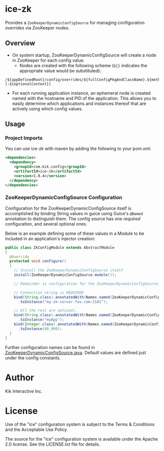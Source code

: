# ice-zk

Provides a `ZooKeeperDynamicConfigSource` for managing configuration overrides via ZooKeeper nodes.

## Overview

* On system startup, ZooKeeperDynamicConfigSource will create a node in ZooKeeper for each config value.
  * Nodes are created with the following scheme (`${}` indicates the appropriate value would be substituted):
```
/${appDefinedRoot}/config/overrides/${fullConfigPkgAndClassName}.${methodName}[:${optionalContext}]
```
* For each running application instance, an ephemeral node is created named with the hostname and PID of the application.  This allows you to easily determine which applications and instances thereof that are actively using which config values.

## Usage
### Project Imports

You can use ice-zk with maven by adding the following to your pom.xml:
```xml
<dependencies>
  <dependency>
    <groupId>com.kik.config</groupId>
    <artifactId>ice-zk</artifactId>
    <version>1.0.4</version>
  </dependency>
</dependencies>
```

### ZooKeeperDynamicConfigSource Configuration

Configuration for the ZooKeeperDynamicConfigSource itself is accomplished by binding String values in guice using Guice's `@Named` annotation to distinguish them.  The config source has one *required* configuration, and several optional ones.

Below is an example defining some of these values in a Module to be included in an application's injector creation:

```java
public class ZkConfigModule extends AbstractModule
{
  @Override
  protected void configure()
  {
    // Install the ZooKeeperDynamicConfigSource itself
    install(ZooKeeperDynamicConfigSource.module());

    // Remainder is configuration for the ZooKeeperDynamicConfigSource singleton

    // Connection string is REQUIRED
    bind(String.class).annotatedWith(Names.named(ZooKeeperDynamicConfigSource.CONFIG_CONNECTION_STRING))
      .toInstance("my-zk-server.foo.com:2181");

    // All the rest are optional.
    bind(String.class).annotatedWith(Names.named(ZooKeeperDynamicConfigSource.CONFIG_CURATOR_NAMESPACE))
      .toInstance("myApp");
    bind(Integer.class).annotatedWith(Names.named(ZooKeeperDynamicConfigSource.CONFIG_CURATOR_SESSION_TIMEOUT))
      .toInstance(60_000);
  }
}
```

Further configuration names can be found in [ZooKeeperDynamicConfigSource.java](https://github.com/kikinteractive/ice/blob/master/ice-zk/src/main/java/com/kik/config/ice/source/ZooKeeperDynamicConfigSource.java#L41-L51).  Default values are defined just under the config constants.

# Author
Kik Interactive Inc.

# License
Use of the "ice" configuration system is subject to the Terms & Conditions and the Acceptable Use Policy.

The source for the "ice" configuration system is available under the Apache 2.0 license. See the LICENSE.txt file for details.

